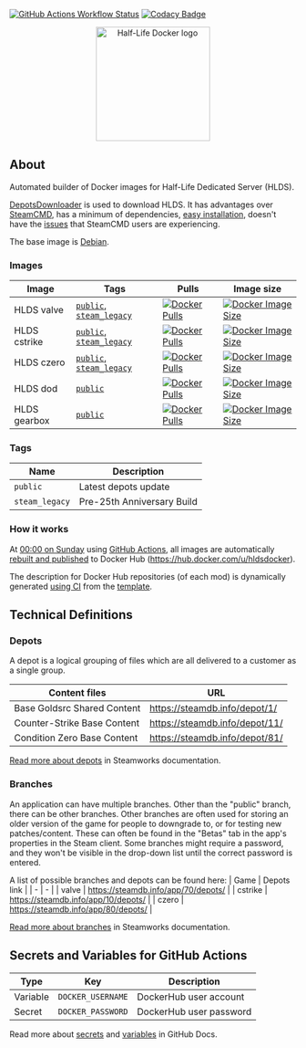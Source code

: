 [![GitHub Actions Workflow Status](https://img.shields.io/github/actions/workflow/status/hldsdocker/hlds/CI.yml?logo=github&logoColor=white)](https://github.com/hldsdocker/hlds/actions/workflows/CI.yml)
[![Codacy Badge](https://app.codacy.com/project/badge/Grade/110aad918e184a51956adf55f6e770b3)](https://app.codacy.com/gh/hldsdocker/hlds/dashboard?utm_source=gh&utm_medium=referral&utm_content=&utm_campaign=Badge_grade)

<p align="center">
    <img src="https://avatars.githubusercontent.com/u/165314416" alt="Half-Life Docker logo" width=200>
</p>

## About
Automated builder of Docker images for Half-Life Dedicated Server (HLDS).

[DepotsDownloader](https://github.com/SteamRE/DepotDownloader/) is used to download HLDS. It has advantages over [SteamCMD](https://developer.valvesoftware.com/wiki/SteamCMD), has a minimum of dependencies, [easy installation](https://github.com/hldsdocker/hlds/blob/67b4583a400a210b87198b923be6c6fa128bc0d4/Dockerfile#L23-L26), doesn't have the [issues](https://developer.valvesoftware.com/wiki/SteamCMD#Only_the_HLDS_Engine_is_Downloaded) that SteamCMD users are experiencing.

The base image is [Debian](https://hub.docker.com/_/debian).

### Images
| Image | Tags | Pulls | Image size |
| - | - | - | - |
| HLDS valve | [`public`, `steam_legacy`](https://hub.docker.com/r/hldsdocker/valve/tags) | [![Docker Pulls](https://img.shields.io/docker/pulls/hldsdocker/valve?logo=docker&logoColor=blue)](https://hub.docker.com/r/hldsdocker/valve) | [![Docker Image Size](https://img.shields.io/docker/image-size/hldsdocker/valve?logo=docker&logoColor=blue)](https://hub.docker.com/r/hldsdocker/valve) |
| HLDS cstrike | [`public`, `steam_legacy`](https://hub.docker.com/r/hldsdocker/cstrike/tags) | [![Docker Pulls](https://img.shields.io/docker/pulls/hldsdocker/cstrike?logo=docker&logoColor=blue)](https://hub.docker.com/r/hldsdocker/cstrike) | [![Docker Image Size](https://img.shields.io/docker/image-size/hldsdocker/cstrike?logo=docker&logoColor=blue)](https://hub.docker.com/r/hldsdocker/cstrike) |
| HLDS czero | [`public`, `steam_legacy`](https://hub.docker.com/r/hldsdocker/czero/tags) | [![Docker Pulls](https://img.shields.io/docker/pulls/hldsdocker/czero?logo=docker&logoColor=blue)](https://hub.docker.com/r/hldsdocker/czero) | [![Docker Image Size](https://img.shields.io/docker/image-size/hldsdocker/czero?logo=docker&logoColor=blue)](https://hub.docker.com/r/hldsdocker/czero) |
| HLDS dod | [`public`](https://hub.docker.com/r/hldsdocker/dod/tags) | [![Docker Pulls](https://img.shields.io/docker/pulls/hldsdocker/dod?logo=docker&logoColor=blue)](https://hub.docker.com/r/hldsdocker/dod) | [![Docker Image Size](https://img.shields.io/docker/image-size/hldsdocker/dod?logo=docker&logoColor=blue)](https://hub.docker.com/r/hldsdocker/dod) |
| HLDS gearbox | [`public`](https://hub.docker.com/r/hldsdocker/gearbox/tags) | [![Docker Pulls](https://img.shields.io/docker/pulls/hldsdocker/gearbox?logo=docker&logoColor=blue)](https://hub.docker.com/r/hldsdocker/gearbox) | [![Docker Image Size](https://img.shields.io/docker/image-size/hldsdocker/gearbox?logo=docker&logoColor=blue)](https://hub.docker.com/r/hldsdocker/gearbox) |

### Tags
| Name | Description |
| - | - |
| `public` | Latest depots update |
| `steam_legacy` | Pre-25th Anniversary Build |

### How it works
At [00:00 on Sunday](https://github.com/hldsdocker/hlds/blob/67b4583a400a210b87198b923be6c6fa128bc0d4/.github/workflows/CI.yml#L12C3-L13C24) using [GitHub Actions](https://github.com/hldsdocker/hlds/actions), all images are automatically [rebuilt and published](https://github.com/hldsdocker/hlds/blob/67b4583a400a210b87198b923be6c6fa128bc0d4/.github/workflows/CI.yml#L54-L66) to Docker Hub (https://hub.docker.com/u/hldsdocker). 

The description for Docker Hub repositories (of each mod) is dynamically generated [using CI](.github\workflows\dockerhub-description.yml) from the [template](.github/.teamplate-README.md). 

## Technical Definitions
### Depots
A depot is a logical grouping of files which are all delivered to a customer as a single group.

| Content files | URL |
| - | - |
| Base Goldsrc Shared Content | https://steamdb.info/depot/1/   |
| Counter-Strike Base Content | https://steamdb.info/depot/11/  |
| Condition Zero Base Content | https://steamdb.info/depot/81/  |

[Read more about depots](https://partner.steamgames.com/doc/store/application/depots) in Steamworks documentation.

### Branches
An application can have multiple branches. Other than the "public" branch, there can be other branches. Other branches are often used for storing an older version of the game for people to downgrade to, or for testing new patches/content. These can often be found in the "Betas" tab in the app's properties in the Steam client. Some branches might require a password, and they won't be visible in the drop-down list until the correct password is entered.

A list of possible branches and depots can be found here:
| Game | Depots link |
| - | - |
| valve     | https://steamdb.info/app/70/depots/ |
| cstrike   | https://steamdb.info/app/10/depots/ |
| сzero     | https://steamdb.info/app/80/depots/ |


[Read more about branches](https://partner.steamgames.com/doc/store/application/branches) in Steamworks documentation.

## Secrets and Variables for GitHub Actions
| Type | Key | Description |
| - | - | - |
| Variable  | `DOCKER_USERNAME` | DockerHub user account |
| Secret    | `DOCKER_PASSWORD` | DockerHub user password |

Read more about [secrets](https://docs.github.com/en/actions/learn-github-actions/variables#using-the-vars-context-to-access-configuration-variable-values) and [variables](https://docs.github.com/en/actions/security-guides/using-secrets-in-github-actions)
 in GitHub Docs.